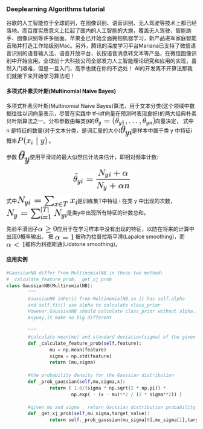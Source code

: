 ### Deeplearning Algorithms tutorial
谷歌的人工智能位于全球前列，在图像识别、语音识别、无人驾驶等技术上都已经落地。而百度实质意义上扛起了国内的人工智能的大旗，覆盖无人驾驶、智能助手、图像识别等许多层面。苹果业已开始全面拥抱机器学习，新产品进军家庭智能音箱并打造工作站级别Mac。另外，腾讯的深度学习平台Mariana已支持了微信语音识别的语音输入法、语音开放平台、长按语音消息转文本等产品，在微信图像识别中开始应用。全球前十大科技公司全部发力人工智能理论研究和应用的实现，虽然入门艰难，但是一旦入门，高手也就在你的不远处！
AI的开发离不开算法那我们就接下来开始学习算法吧！

#### 多项式朴素贝叶斯(Multinomial Naive Bayes)

 多项式朴素贝叶斯(Multinomial Naive Bayes)算法，用于文本分类(这个领域中数据往往以词向量表示，尽管在实践中 tf-idf向量在预测时表现良好)的两大经典朴素贝叶斯算法之一。分布参数由每类<img width="10" align="center" src="../../images/206.jpg" />的<img width="160" align="center" src="../../images/207.jpg" />向量决定， 式中 n 是特征的数量(对于文本分类，是词汇量的大小)<img width="30" align="center" src="../../images/208.jpg" />是样本中属于类 y 中特征i概率<img width="80" align="center" src="../../images/209.jpg" /> 。
 
参数 <img width="30" align="center" src="../../images/210.jpg" />使用平滑过的最大似然估计法来估计，即相对频率计数:

<p align="center">
<img width="150" align="center" src="../../images/211.jpg" />
</p>

式中<img width="160" align="center" src="../../images/212.jpg" />是训练集T中特征 i 在类 y 中出现的次数，<img width="160" align="center" src="../../images/213.jpg" />是类y中出现所有特征的计数总和。

先验平滑因子<img width="50" align="center" src="../../images/214.jpg" />应用于在学习样本中没有出现的特征，以防在将来的计算中出现0概率输出。 把  <img width="50" align="center" src="../../images/215.jpg" /> 被称为拉普拉斯平滑(Lapalce smoothing)，而<img width="50" align="center" src="../../images/216.jpg" />被称为利德斯通(Lidstone smoothing)。


#### 应用实例
```python
#GaussianNB differ from MultinomialNB in these two method:
# _calculate_feature_prob, _get_xj_prob
class GaussianNB(MultinomialNB):
        """
        GaussianNB inherit from MultinomialNB,so it has self.alpha
        and self.fit() use alpha to calculate class_prior
        However,GaussianNB should calculate class_prior without alpha.
        Anyway,it make no big different

        """
        #calculate mean(mu) and standard deviation(sigma) of the given feature
        def _calculate_feature_prob(self,feature):
                mu = np.mean(feature)
                sigma = np.std(feature)
                return (mu,sigma)

        #the probability density for the Gaussian distribution 
        def _prob_gaussian(self,mu,sigma,x):
                return ( 1.0/(sigma * np.sqrt(2 * np.pi)) *
                        np.exp( - (x - mu)**2 / (2 * sigma**2)) )

        #given mu and sigma , return Gaussian distribution probability for target_value
        def _get_xj_prob(self,mu_sigma,target_value):
                return self._prob_gaussian(mu_sigma[0],mu_sigma[1],target_value)

```
